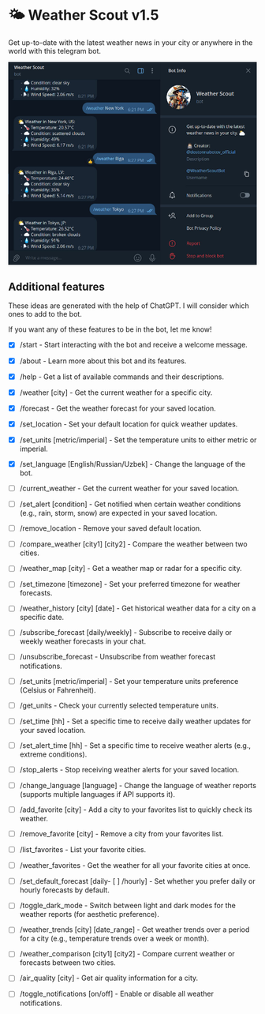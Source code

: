 # 🌤️ Weather Scout v1.5

Get up-to-date with the latest weather news in your city or anywhere in the world with this telegram bot.

![Bot preview](/public/images/bot-preview.jpg)

## Additional features

These ideas are generated with the help of ChatGPT. I will consider which ones to add to the bot.

If you want any of these features to be in the bot, let me know!

- [x] /start - Start interacting with the bot and receive a welcome message.
- [x] /about - Learn more about this bot and its features.
- [x] /help - Get a list of available commands and their descriptions.
- [x] /weather [city] - Get the current weather for a specific city.
- [x] /forecast - Get the weather forecast for your saved location.
- [x] /set_location - Set your default location for quick weather updates.
- [x] /set_units [metric/imperial] - Set the temperature units to either metric or imperial.
- [x] /set_language [English/Russian/Uzbek] - Change the language of the bot.

- [ ] /current_weather - Get the current weather for your saved location.
- [ ] /set_alert [condition] - Get notified when certain weather conditions (e.g., rain, storm, snow) are expected in your saved location.
- [ ] /remove_location - Remove your saved default location.
- [ ] /compare_weather [city1] [city2] - Compare the weather between two cities.
- [ ] /weather_map [city] - Get a weather map or radar for a specific city.
- [ ] /set_timezone [timezone] - Set your preferred timezone for weather forecasts.
- [ ] /weather_history [city] [date] - Get historical weather data for a city on a specific date.
- [ ] /subscribe_forecast [daily/weekly] - Subscribe to receive daily or weekly weather forecasts in your chat.
- [ ] /unsubscribe_forecast - Unsubscribe from weather forecast notifications.
- [ ] /set_units [metric/imperial] - Set your temperature units preference (Celsius or Fahrenheit).
- [ ] /get_units - Check your currently selected temperature units.
- [ ] /set_time [hh] - Set a specific time to receive daily weather updates for your saved location.
- [ ] /set_alert_time [hh] - Set a specific time to receive weather alerts (e.g., extreme conditions).
- [ ] /stop_alerts - Stop receiving weather alerts for your saved location.
- [ ] /change_language [language] - Change the language of weather reports (supports multiple languages if API supports it).
- [ ] /add_favorite [city] - Add a city to your favorites list to quickly check its weather.
- [ ] /remove_favorite [city] - Remove a city from your favorites list.
- [ ] /list_favorites - List your favorite cities.
- [ ] /weather_favorites - Get the weather for all your favorite cities at once.
- [ ] /set_default_forecast [daily- [ ] /hourly] - Set whether you prefer daily or hourly forecasts by default.
- [ ] /toggle_dark_mode - Switch between light and dark modes for the weather reports (for aesthetic preference).
- [ ] /weather_trends [city] [date_range] - Get weather trends over a period for a city (e.g., temperature trends over a week or month).
- [ ] /weather_comparison [city1] [city2] - Compare current weather or forecasts between two cities.
- [ ] /air_quality [city] - Get air quality information for a city.
- [ ] /toggle_notifications [on/off] - Enable or disable all weather notifications.
